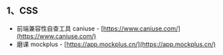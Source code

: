 ## 1、CSS
- 前端兼容性自查工具 caniuse - [https://www.caniuse.com/](https://www.caniuse.com/)
- 磨课 mockplus - [https://app.mockplus.cn/](https://app.mockplus.cn/)